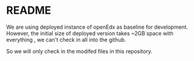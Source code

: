README
==========

We are using deployed instance of openEdx as baseline for development.  However, the initial size of deployed version takes ~2GB space with everything , we can't check in all into the github.  

So we will only check in the modifed files in this repository.
